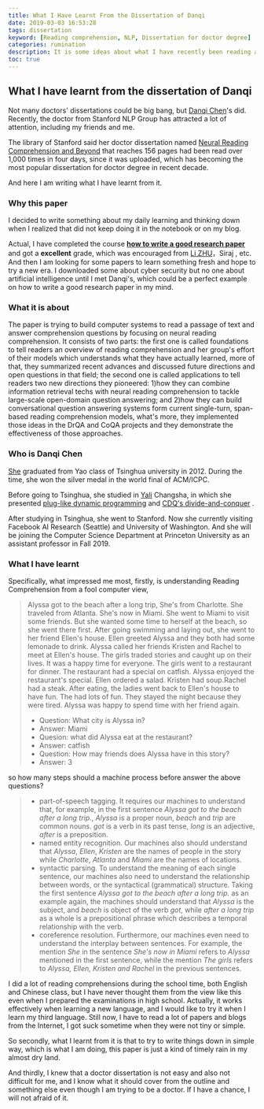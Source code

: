 ```yaml
---
title: What I Have Learnt From the Dissertation of Danqi
date: 2019-03-03 16:53:28
tags: dissertation
keyword: [Reading comprehension, NLP, Dissertation for doctor degree]
categories: rumination
description: It is some ideas about what I have recently been reading and thinking.
toc: true
---
```


## What I have learnt from the dissertation of Danqi
Not many doctors' dissertations could be big bang, but [Danqi Chen](https://github.com/danqi)'s did. Recently, the doctor from Stanford NLP Group has attracted a lot of attention, including my friends and me.

The library of Stanford said her doctor dissertation named [Neural Reading Comprehension and Beyond](https://stacks.stanford.edu/file/druid:gd576xb1833/thesis-augmented.pdf) that reaches 156 pages had been read over 1,000 times in four days, since it was uploaded, which has becoming the most popular dissertation for doctor degree in recent decade.

And here I am writing what I have learnt from it.

<!--more-->

### Why this paper

I decided to write something about my daily learning and thinking down when I realized that did not keep doing it in the notebook or on my blog.

Actual, I have completed the course [**how to write a good research paper**](http://www.xuetangx.com/courses/course-v1:Tsinghua+20150001+sp/about) and got a **excellent** grade, which was encouraged from [Li ZHU](https://github.com/zhuli19901106)，Siraj , etc. And then I am looking for some papers to learn something fresh and hope to try a new era. I downloaded some about cyber security but no one about artificial intelligence until I met Danqi's, which could be a perfect example on how to write a good research paper in my mind.

### What it is about

The paper is trying to build computer systems to read a passage of text and answer comprehension questions by focusing on neural reading comprehension. It consists of two parts: the first one is called foundations to tell readers an overview of reading comprehension and her group's effort of their models which understands what they have actually learned, more of that, they summarized recent advances and discussed future directions and open questions in that field; the second one is called applications to tell readers two new directions they pioneered: 1)how they can combine information retrieval techs with neural reading comprehension to tackle large-scale open-domain question answering; and 2)how they can build conversational question answering systems form current single-turn, span-based reading comprehension models, what's more, they implemented those ideas in the DrQA and CoQA projects and they demonstrate the effectiveness of those approaches.

### Who is Danqi Chen

[She](https://cs.stanford.edu/~danqi/) graduated from Yao class of Tsinghua university in 2012. During the time, she won the silver medal in the world final of ACM/ICPC. 

Before going to Tsinghua, she studied in [Yali](https://en.wikipedia.org/wiki/Yali_High_School) Changsha, in which she presented [plug-like dynamic programming](https://cs.stanford.edu/~danqi/misc/dynamic-programming.pdf) and [CDQ's divide-and-conquer](https://cs.stanford.edu/~danqi/misc/divide-and-conquer.pdf) .

After studying in Tsinghua, she went to Stanford. Now she currently visiting Facebook AI Research (Seattle) and University of Washington. And she will be joining the Computer Science Department at Princeton University as an assistant professor in Fall 2019.

### What I have learnt

Specifically, what impressed me most, firstly, is understanding Reading Comprehension from a fool computer view, 

>
> Alyssa got to the beach after a long trip, She's from Charlotte. She traveled from Atlanta. She's now in Miami. She went to Miami to visit some friends. But she wanted some time to herself at the beach, so she went there first. After going swimming and laying out, she went to her friend Ellen's house. Ellen greeted Alyssa and they both had some lemonade to drink. Alyssa called her friends Kristen and Rachel to meet at Ellen's house. The girls traded stories and caught up on their lives. It was a happy time for everyone. The girls went to a restaurant for dinner. The restaurant had a special on catfish. Alyssa enjoyed the restaurant's special. Ellen ordered a salad. Kristen had soup.Rachel had a steak. After eating, the ladies went back to Ellen's house to have fun. The had lots of fun. They stayed the night because they were tired. Alyssa was happy to spend time with her friend again.
>
>
> - Question: What city is Alyssa in?
> - Answer: Miami
> - Quesion: what did Alyssa eat at the restaurant?
> - Answer: catfish
> - Question: How may friends does Alyssa have in this story?
> - Answer: 3
>

so how many steps should a machine process before answer the above questions?

> - part-of-speech tagging. It requires our machines to understand that, for example, in the first sentence *Alyssa got to the beach after a long trip.*, *Alyssa* is a proper noun, *beach* and *trip* are common nouns. *got* is a verb in its past tense, *long* is an adjective, *after* is a preposition.
> - named entity recognition. Our machines also should understand that *Alyssa*, *Ellen*, *Kristen* are the names of people in the story while *Charlotte*, *Atlanta* and *Miami* are the names of locations.
> - syntactic parsing. To understand the meaning of each single sentence, our machines also need to understand the relationship between words, or the syntactical (grammatical) structure. Taking the first sentence *Alyssa got to the beach after a long trip.* as an example again, the machines should understand that *Alyssa* is the subject, and *beach* is object of the verb *got*, while *after a long trip* as a whole is a prepositional phrase which describes a temporal relationship with the verb.
> - coreference resolution. Furthermore, our machines even need to understand the interplay between sentences. For example, the mention *She* in the sentence *She's now in Miami* refers to *Alyssa* mentioned in the first sentence, while the mention *The girls* refers to *Alyssa, Ellen, Kristen and Rachel* in the previous sentences.

I did a lot of reading comprehensions during the school time, both English and Chinese class, but I have never thought them from the view like this even when I prepared the examinations in high school. Actually, it works effectively when learning a new language, and I would like to try it when I learn my third language. Still now, I have to read a lot of papers and blogs from the Internet, I got suck sometime when they were not tiny or simple. 

So secondly, what I learnt from it is that to try to write things down in simple way, which is what I am doing, this paper is just a kind of timely rain in my almost dry land.

And thirdly, I knew that a doctor dissertation is not easy and also not difficult for me, and I know what it should cover from the outline and something else even though I am trying to be a doctor. If I have a chance, I will not afraid of it.
